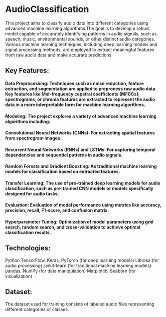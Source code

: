 # AudioClassification
This project aims to classify audio data into different categories using advanced machine learning algorithms.The goal is to develop a robust model capable of accurately identifying patterns in audio signals, such as speech, music, environmental sounds, or other distinct audio categories. Various machine learning techniques, including deep learning models and signal processing methods, are employed to extract meaningful features from raw audio data and make accurate predictions.

## Key Features:
#### Data Preprocessing: Techniques such as noise reduction, feature extraction, and segmentation are applied to preprocess raw audio data. Key features like Mel-frequency cepstral coefficients (MFCCs), spectrograms, or chroma features are extracted to represent the audio data in a more interpretable form for machine learning algorithms.
#### Modeling: The project explores a variety of advanced machine learning algorithms including:
#### Convolutional Neural Networks (CNNs): For extracting spatial features from spectrogram images.
#### Recurrent Neural Networks (RNNs) and LSTMs: For capturing temporal dependencies and sequential patterns in audio signals.
#### Random Forests and Gradient Boosting: As traditional machine learning models for classification based on extracted features.
#### Transfer Learning: The use of pre-trained deep learning models for audio classification, such as pre-trained CNN models or models specifically designed for audio tasks.
#### Evaluation: Evaluation of model performance using metrics like accuracy, precision, recall, F1-score, and confusion matrix.
#### Hyperparameter Tuning: Optimization of model parameters using grid search, random search, and cross-validation to achieve optimal classification results.
## Technologies:
Python
TensorFlow, Keras, PyTorch (for deep learning models)
Librosa (for audio processing)
scikit-learn (for traditional machine learning models)
pandas, NumPy (for data manipulation)
Matplotlib, Seaborn (for visualization)
## Dataset:
The dataset used for training consists of labeled audio files representing different categories or classes. 
